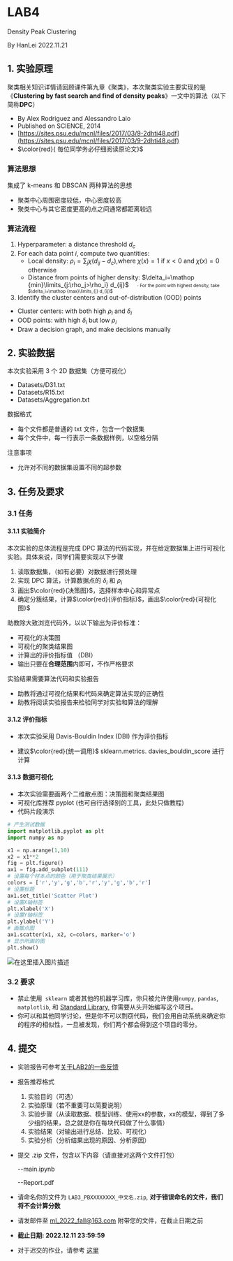 # LAB4

Density Peak Clustering

By HanLei 2022.11.21

## 1. 实验原理
聚类相关知识详情请回顾课件第九章《聚类》，本次聚类实验主要实现的是《**Clustering by fast search and find of density peaks**》一文中的算法（以下简称**DPC**）
- By Alex Rodriguez and Alessandro Laio
- Published on SCIENCE, 2014
- [https://sites.psu.edu/mcnl/files/2017/03/9-2dhti48.pdf](https://sites.psu.edu/mcnl/files/2017/03/9-2dhti48.pdf)
- $\color{red}{ 每位同学务必仔细阅读原论文}$

### 算法思想
集成了 k-means 和 DBSCAN 两种算法的思想
- 聚类中心周围密度较低，中心密度较高
- 聚类中心与其它密度更高的点之间通常都距离较远


### 算法流程
1. Hyperparameter: a distance threshold $d_c$
2. For each data point $i$, compute two quantities:
	- Local density: $\rho_i = \sum_{j}\chi(d_{ij}-d_c)$,where $\chi(x)=1$ if $x<0$ and $\chi(x)=0$ otherwise
	- Distance from points of higher density: $\delta_i=\mathop {min}\limits_{j:\rho_j>\rho_i} d_{ij}$
	&nbsp;&nbsp;&nbsp; <font size=1>· For the point with highest density, take $\delta_i=\mathop {max}\limits_{j} d_{ij}$</font> 
3. Identify the cluster centers and out-of-distribution (OOD) points
- Cluster centers: with both high $\rho_i$ and $\delta_i$
- OOD points: with high $\delta_i$ but low $\rho_i$
- Draw a decision graph, and make decisions manually

## 2. 实验数据

本次实验采用 3 个 2D 数据集（方便可视化）
- Datasets/D31.txt
- Datasets/R15.txt
- Datasets/Aggregation.txt

数据格式
- 每个文件都是普通的 txt 文件，包含一个数据集
- 每个文件中，每一行表示一条数据样例，以空格分隔

注意事项
- 允许对不同的数据集设置不同的超参数

## 3. 任务及要求

### 3.1 任务
#### 3.1.1 实验简介
本次实验的总体流程是完成 DPC 算法的代码实现，并在给定数据集上进行可视化实验。具体来说，同学们需要实现以下步骤
1. 读取数据集，（如有必要）对数据进行预处理
2. 实现 DPC 算法，计算数据点的 $\delta_i$ 和 $\rho_i$
3. 画出$\color{red}{决策图}$，选择样本中心和异常点
4. 确定分簇结果，计算$\color{red}{评价指标}$，画出$\color{red}{可视化图}$

助教除大致浏览代码外，以以下输出为评价标准：
- 可视化的决策图
- 可视化的聚类结果图
- 计算出的评价指标值 （DBI）
- 输出只要在**合理范围**内即可，不作严格要求

实验结果需要算法代码和实验报告
- 助教将通过可视化结果和代码来确定算法实现的正确性
- 助教将阅读实验报告来检验同学对实验和算法的理解


#### 3.1.2 评价指标
- 本次实验采用 Davis-Bouldin Index (DBI) 作为评价指标

- 建议$\color{red}{统一调用}$ sklearn.metrics. davies_bouldin_score 进行计算

#### 3.1.3 数据可视化
- 本次实验需要画两个二维散点图：决策图和聚类结果图
- 可视化库推荐 pyplot (也可自行选择别的工具，此处只做教程)
- 代码片段演示
```python
# 产生测试数据
import matplotlib.pyplot as plt
import numpy as np

x1 = np.arange(1,10) 
x2 = x1**2
fig = plt.figure() 
ax1 = fig.add_subplot(111)
# 设置每个样本点的颜色（用于聚类结果展示）
colors = ['r','y','g','b','r','y','g','b','r']
# 设置标题
ax1.set_title('Scatter Plot') 
# 设置X轴标签
plt.xlabel('X') 
# 设置Y轴标签
plt.ylabel('Y') 
# 画散点图
ax1.scatter(x1, x2, c=colors, marker='o') 
# 显示所画的图
plt.show() 
```
![在这里插入图片描述](https://img-blog.csdnimg.cn/bdd1047ff8b34e3689111ebb1ecb3646.png)

### 3.2 要求

- 禁止使用`` sklearn`` 或者其他的机器学习库，你只被允许使用`numpy`, `pandas`, `matplotlib`, 和 [Standard Library](https://gitee.com/link?target=https%3A%2F%2Fdocs.python.org%2F3%2Flibrary%2Findex.html), 你需要从头开始编写这个项目。
- 你可以和其他同学讨论，但是你不可以剽窃代码，我们会用自动系统来确定你的程序的相似性，一旦被发现，你们两个都会得到这个项目的零分。

## 4. 提交
- 实验报告可参考[关于LAB2的一些反馈](https://gitee.com/Sqrti/ml_2022_f/issues/I5YJU8)
- 报告推荐格式

  1. 实验目的（可选）
  2. 实验原理（若不重要可以简要说明）
  3. 实验步骤（从读取数据、模型训练、使用xx的参数，xx的模型，得到了多少组的结果，总之就是你在每块代码做了什么事情）
  4. 实验结果（对输出进行总结、比较、可视化）
  5. 实验分析（分析结果出现的原因、分析原因）

- 提交 .zip 文件，包含以下内容（请直接对这两个文件打包）

  --main.ipynb

  --Report.pdf

- 请命名你的文件为 `LAB3_PBXXXXXXXX_中文名.zip`, **对于错误命名的文件，我们将不会计算分数**

- 请发邮件至 [ml_2022_fall@163.com](mailto:ml_2022_fall@163.com) 附带您的文件，在截止日期之前

- **截止日期: 2022.12.11 23:59:59** 
- 对于迟交的作业，请参考 [这里](https://gitee.com/Sqrti/ml_2022_f#%E4%B8%80%E5%85%B3%E4%BA%8E%E8%AF%BE%E7%A8%8B)